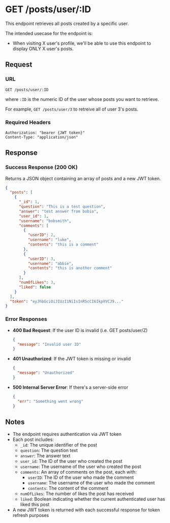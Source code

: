 # GET /posts/user/:ID

This endpoint retrieves all posts created by a specific user.

The intended usecase for the endpoint is:
- When visiting X user's profile, we'll be able to use this endpoint to display ONLY X user's posts.

## Request

### URL
```
GET /posts/user/:ID
```
where `:ID` is the numeric ID of the user whose posts you want to retrieve.

For example, `GET /posts/user/3` to retreive all of user 3's posts. 

### Required Headers
```
Authorization: "bearer {JWT token}"
Content-Type: "application/json"
```

## Response

### Success Response (200 OK)
Returns a JSON object containing an array of posts and a new JWT token.

```json
{
  "posts": [
    {
      "_id": 1,
      "question": "This is a test question",
      "answer": "test answer from bobio",
      "user_id": 1,
      "username": "bobsmith",
      "comments": [
        {
          "userID": 2,
          "username": "luke",
          "contents": "this is a comment"
        },
        {
          "userID": 3,
          "username": "abbie",
          "contents": "this is another comment"
        }
      ],
      "numOfLikes": 3,
      "liked": false
    }
  ],
  "token": "eyJhbGciOiJIUzI1NiIsInR5cCI6IkpXVCJ9..."
}
```

### Error Responses

- **400 Bad Request**: If the user ID is invalid (i.e. GET posts/user/Z)
  ```json
  {
    "message": "Invalid user ID"
  }
  ```

- **401 Unauthorized**: If the JWT token is missing or invalid
  ```json
  {
    "message": "Unauthorized"
  }
  ```

- **500 Internal Server Error**: If there's a server-side error
  ```json
  {
    "err": "Something went wrong"
  }
  ```

## Notes
- The endpoint requires authentication via JWT token
- Each post includes:
  - `_id`: The unique identifier of the post
  - `question`: The question text
  - `answer`: The answer text
  - `user_id`: The ID of the user who created the post
  - `username`: The username of the user who created the post
  - `comments`: An array of comments on the post, each with:
    - `userID`: The ID of the user who made the comment
    - `username`: The username of the user who made the comment
    - `contents`: The content of the comment
  - `numOfLikes`: The number of likes the post has received
  - `liked`: Boolean indicating whether the current authenticated user has liked this post
- A new JWT token is returned with each successful response for token refresh purposes 